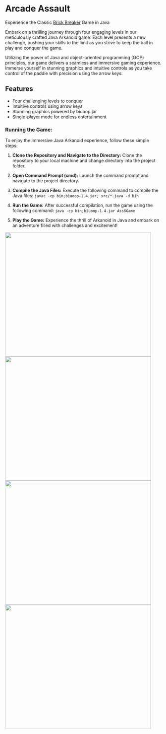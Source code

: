 # Arcade Assault
Experience the Classic [Brick Breaker](https://en.wikipedia.org/wiki/Brick_Breaker) Game in Java

Embark on a thrilling journey through four engaging levels in our meticulously crafted Java Arkanoid game. Each level presents a new challenge, pushing your skills to the limit as you strive to keep the ball in play and conquer the game.

Utilizing the power of Java and object-oriented programming (OOP) principles, our game delivers a seamless and immersive gaming experience. Immerse yourself in stunning graphics and intuitive controls as you take control of the paddle with precision using the arrow keys.  

## Features
- Four challenging levels to conquer
- Intuitive controls using arrow keys
- Stunning graphics powered by biuoop.jar
- Single-player mode for endless entertainment

### Running the Game:

To enjoy the immersive Java Arkanoid experience, follow these simple steps:

1. **Clone the Repository and Navigate to the Directory:**
   Clone the repository to your local machine and change directory into the project folder.

2. **Open Command Prompt (cmd):**
   Launch the command prompt and navigate to the project directory.

3. **Compile the Java Files:**
   Execute the following command to compile the Java files:
   ```javac -cp bin;biuoop-1.4.jar; src/*.java -d bin```

5. **Run the Game:**
After successful compilation, run the game using the following command:
```java -cp bin;biuoop-1.4.jar Ass6Game```

6. **Play the Game:**
Experience the thrill of Arkanoid in Java and embark on an adventure filled with challenges and excitement!

<a href="https://raw.githubusercontent.com/AharonGross1/Arkanoid/main/assets/Screenshot%202024-05-22%20173214.png"><img src="https://raw.githubusercontent.com/AharonGross1/Arkanoid/main/assets/Screenshot%202024-05-22%20173214.png" align="left" height="400" width="470"></a>
<a href="https://github.com/AharonGross1/Arkanoid/blob/main/assets/Screenshot%202024-05-22%20173239.png"><img src="https://github.com/AharonGross1/Arkanoid/blob/main/assets/Screenshot%202024-05-22%20173239.png" align="left" height="400" width="470"></a>
<a href="https://github.com/AharonGross1/Arkanoid/blob/main/assets/Screenshot%202024-05-22%20173223.png"><img src="https://github.com/AharonGross1/Arkanoid/blob/main/assets/Screenshot%202024-05-22%20173223.png" align="left" height="400" width="470"></a>
<a href="https://github.com/AharonGross1/Arkanoid/blob/main/assets/Screenshot%202024-05-22%20173527.png"><img src="https://github.com/AharonGross1/Arkanoid/blob/main/assets/Screenshot%202024-05-22%20173527.png" align="left" height="400" width="470"></a>
